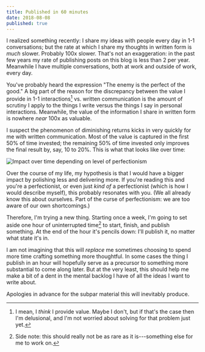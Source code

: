 ```yaml
---
title: Published in 60 minutes
date: 2018-08-08
published: true
---
```


I realized something recently: I share my ideas with people every day in 1-1
conversations; but the rate at which I share my thoughts in written form is
_much_ slower. Probably 100x slower. That's not an exaggeration: in the past few
years my rate of publishing posts on this blog is less than 2 per year.
Meanwhile I have multiple conversations, both at work and outside of work, every
day.

You've probably heard the expression "The enemy is the perfect of the good." A
big part of the reason for the discrepancy between the value I provide in 1-1
interactions[^value-i-provide] vs. written communication is the amount of
scrutiny I apply to the things I write versus the things I say in personal
interactions. Meanwhile, the value of the information I share in written form is
nowhere *near* 100x as valuable.

I suspect the phenomenon of diminishing returns kicks in very quickly for me
with written communication. Most of the value is captured in the first 50% of
time invested; the remaining 50% of time invested only improves the final result
by, say, 10 to 20%. This is what that looks like over time:

![Impact over time depending on level of perfectionism](/images/perfectionism-over-time.png)

Over the course of my life, my hypothesis is that I would have a bigger impact
by polishing less and delivering more. If you're reading this and you're a
perfectionist, or even just _kind of_ a perfectionist (which is how I would
describe myself), this probably resonates with you. (We all already know this
about ourselves. Part of the curse of perfectionism: we are too aware of our own
shortcomings.)

Therefore, I'm trying a new thing. Starting once a week, I'm going to set aside
one hour of uninterrupted time[^uninterrupted-time] to start, finish, and
publish something. At the end of the hour it's pencils down: I'll publish it, no
matter what state it's in.

I am not imagining that this will _replace_ me sometimes choosing to spend more
time crafting something more thoughtful. In some cases the thing I publish in an
hour will hopefully serve as a precursor to something more substantial to come
along later. But at the very least, this should help me make a bit of a dent in
the mental backlog I have of all the ideas I want to write about.

Apologies in advance for the subpar material this will inevitably produce.

[^value-i-provide]: I mean, I _think_ I provide value. Maybe I don't, but if that's the case then I'm delusional, and I'm not worried about solving for that problem just yet.

[^uninterrupted-time]: Side note: this should really not be as rare as it is---something else for me to work on.